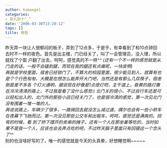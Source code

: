 ```yaml
---
author: hzmangel
categories:
- 杂九杂十^_^
date: '2006-03-30T13:20:12'
tags: []
title: 夜色
---
```

昨天弄一块让人很郁闷的板子，弄到了12点多，于是乎，有幸看到了和10点钟回去时不一样的夜色。首先是出主楼，门已经关了，叫了一会管理员，没人理，所以就找了个窗
户翻了出去，呵呵，感觉真的不一样^_^ (还有一个不一样的感觉就是从门走的话，一般不会磕到腿，而现在我的腿还有点痛呢，一块皮啊)  
再就是学校里面，宿舍已经锁门了，不算大的校园里面，很少能见到人，就算有也是个个行色匆匆，大概是在想怎么能弄开大门吧，当然还是有那么几双筷子，宿舍倒是差不多各
个灯火通明，据说现在好像是1点熄灯吧，主干道上，昏黄的路灯撒在冷冷清清的路上，不过我是看了没什么感觉:)
北门关的很小，不过自行车还是可以轻松出入的，北门外的那些小店已经关门了，也是很冷清的感觉，第一次见北门没有围着一堆一堆的人。  
再说说路上，车辆少了很多，一路骑回去就没怎么减过速，偶尔也会有一些小轿车在夜幕下飞驰而过。第一次没见那些公交车和出租车，呵呵，感觉还是满爽的。拐弯的时候，看
到了桥下摆开的卖串的摊子，还有一个人在那坐着等吃的，当时如果不是我一个人，应该也会去弄点吃的吧，不过昨天脑子里面只有回寝这一个念头了^_^  
别的也没啥好写的了，唯一的感觉就是今天的头真晕，好想睡觉啊~~~~~